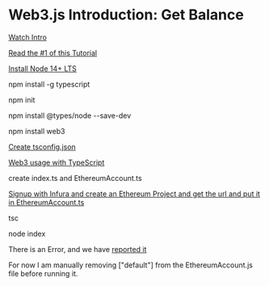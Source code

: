 # Web3.js Introduction: Get Balance

[Watch Intro](https://www.youtube.com/watch?v=t3wM5903ty0)

[Read the #1 of this Tutorial](https://www.dappuniversity.com/articles/web3-js-intro)

[Install Node 14+ LTS](https://nodejs.org/en/)

npm install -g typescript

npm init

npm install @types/node  --save-dev

npm install web3

[Create tsconfig.json](https://stackoverflow.com/questions/61305578/what-typescript-configuration-produces-output-closest-to-node-js-14-capabilities/61305579#61305579)

[Web3 usage with TypeScript](https://github.com/ChainSafe/web3.js#usage-with-typescript)

create index.ts and EthereumAccount.ts

[Signup with Infura and create an Ethereum Project and get the url and put it in EthereumAccount.ts](https://infura.io/)

tsc

node index

There is an Error, and we have [reported it](https://github.com/ChainSafe/web3.js/issues/4257)

For now I am manually removing ["default"] from the EthereumAccount.js file before running it.





